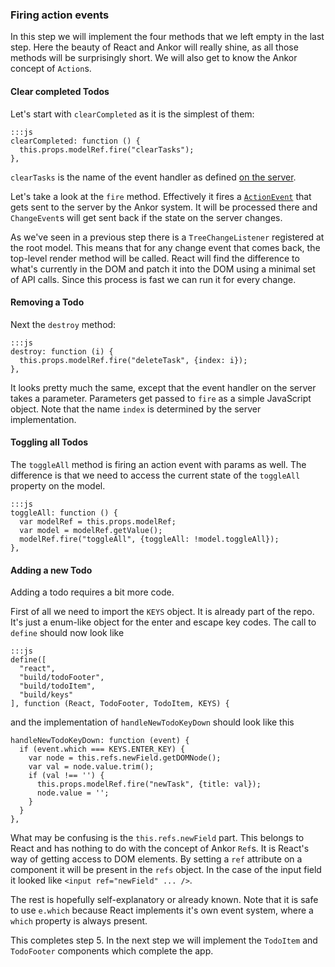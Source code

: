 ### Firing action events

In this step we will implement the four methods that we left empty in the last step.
Here the beauty of React and Ankor will really shine, as all those methods will be surprisingly short.
We will also get to know the Ankor concept of `Action`s.

#### Clear completed Todos

Let's start with `clearCompleted` as it is the simplest of them:
 
    :::js
    clearCompleted: function () {
      this.props.modelRef.fire("clearTasks");
    },
    
`clearTasks` is the name of the event handler as defined [on the server][servertutorial].

Let's take a look at the `fire` method.
Effectively it fires a [`ActionEvent`][actionevent] that gets sent to the server by the Ankor system.
It will be processed there and `ChangeEvent`s will get sent back if the state on the server changes.

As we've seen in a previous step there is a `TreeChangeListener` registered at the root model.
This means that for any change event that comes back, the top-level render method will be called. 
React will find the difference to what's currently in the DOM and patch it into the DOM using a minimal set of API calls.
Since this process is fast we can run it for every change.

#### Removing a Todo

Next the `destroy` method:

    :::js
    destroy: function (i) {
      this.props.modelRef.fire("deleteTask", {index: i});
    },
    
It looks pretty much the same, except that the event handler on the server takes a parameter. 
Parameters get passed to `fire` as a simple JavaScript object.
Note that the name `index` is determined by the server implementation.

#### Toggling all Todos 

The `toggleAll` method is firing an action event with params as well.
The difference is that we need to access the current state of the `toggleAll` property on the model.

    :::js
    toggleAll: function () {
      var modelRef = this.props.modelRef;
      var model = modelRef.getValue();
      modelRef.fire("toggleAll", {toggleAll: !model.toggleAll});
    },
    
#### Adding a new Todo

Adding a todo requires a bit more code.
    
First of all we need to import the `KEYS` object. 
It is already part of the repo.
It's just a enum-like object for the enter and escape key codes. 
The call to `define` should now look like

    :::js
    define([
      "react",
      "build/todoFooter",
      "build/todoItem",
      "build/keys"
    ], function (React, TodoFooter, TodoItem, KEYS) {
    
and the implementation of `handleNewTodoKeyDown` should look like this
    
    handleNewTodoKeyDown: function (event) {
      if (event.which === KEYS.ENTER_KEY) {
        var node = this.refs.newField.getDOMNode();
        var val = node.value.trim();
        if (val !== '') {
          this.props.modelRef.fire("newTask", {title: val});
          node.value = '';
        }
      }
    },
    
What may be confusing is the `this.refs.newField` part. 
This belongs to React and has nothing to do with the concept of Ankor `Ref`s. 
It is React's way of getting access to DOM elements. 
By setting a `ref` attribute on a component it will be present in the `refs` object.
In the case of the input field it looked like `<input ref="newField" ... />`.

The rest is hopefully self-explanatory or already known. 
Note that it is safe to use `e.which` because React implements it's own event system, where a `which` property is always present.

This completes step 5. In the next step we will implement the `TodoItem` and `TodoFooter` components which complete the app.

[actionevent]: https://github.com/ankor-io/ankor-framework/blob/ankor-0.2/ankor-js/src/main/webapp/js/ankor/events/ActionEvent.js
[servertutorial]: http://ankor.io/tutorials/server